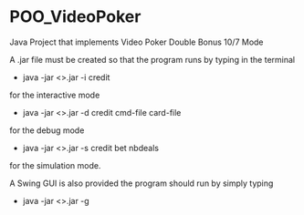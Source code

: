 # POO_VideoPoker
Java Project that implements Video Poker Double Bonus 10/7 Mode

A .jar file must be created so that the program runs by typing in the terminal

- java -jar <<YOUR-JAR-NAME>>.jar -i credit

for the interactive mode

- java -jar <<YOUR-JAR-NAME>>.jar -d credit cmd-file card-file

for the debug mode

- java -jar <<YOUR-JAR-NAME>>.jar -s credit bet nbdeals

for the simulation mode.

A Swing GUI is also provided the program should run by
simply typing
 - java -jar <<YOUR-JAR-NAME>>.jar -g

